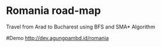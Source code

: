 # Romania road-map
Travel from Arad to Bucharest using BFS and SMA* Algorithm

#Demo
http://dev.agungpambd.id/romania
